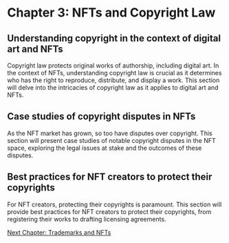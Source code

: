 # Chapter 3: NFTs and Copyright Law

## Understanding copyright in the context of digital art and NFTs

Copyright law protects original works of authorship, including digital art. In the context of NFTs, understanding copyright law is crucial as it determines who has the right to reproduce, distribute, and display a work. This section will delve into the intricacies of copyright law as it applies to digital art and NFTs.

## Case studies of copyright disputes in NFTs

As the NFT market has grown, so too have disputes over copyright. This section will present case studies of notable copyright disputes in the NFT space, exploring the legal issues at stake and the outcomes of these disputes.

## Best practices for NFT creators to protect their copyrights

For NFT creators, protecting their copyrights is paramount. This section will provide best practices for NFT creators to protect their copyrights, from registering their works to drafting licensing agreements.

[Next Chapter: Trademarks and NFTs](CHAPTER_4.md)
